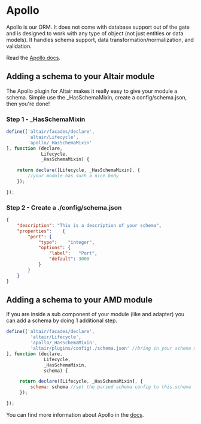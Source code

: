 # Apollo

Apollo is our ORM. It does not come with database support out of the gate and is designed to work with any type of object
(not just entities or data models). It handles schema support, data transformation/normalization, and validation.

Read the [Apollo docs](../core/lib/apollo/README.md).

## Adding a schema to your Altair module
The Apollo plugin for Altair makes it really easy to give your module a schema. Simple use the _HasSchemaMixin, create
a config/schema.json, then you're done!

### Step 1 - _HasSchemaMixin

```js
define(['altair/facades/declare',
        'altair/Lifecycle',
        'apollo/_HasSchemaMixin'
], function (declare,
             Lifecycle,
             _HasSchemaMixin) {

    return declare([Lifecycle, _HasSchemaMixin], {
        //your module has such a nice body
    });

});
```

### Step 2 - Create a ./config/schema.json
```json
{
    "description": "This is a description of your schema",
    "properties":    {
        "port": {
            "type":    "integer",
            "options": {
                "label":   "Port",
                "default": 3000
            }
        }
    }
}
```

## Adding a schema to your AMD module
If you are inside a sub component of your module (like and adapter) you can add a schema by doing 1 additional step.

```js
define(['altair/facades/declare',
         'altair/Lifecycle',
         'apollo/_HasSchemaMixin',
         'altair/plugins/config!./schema.json' //bring in your schema manually
], function (declare,
              Lifecycle,
              _HasSchemaMixin,
              schema) {

     return declare([Lifecycle, _HasSchemaMixin], {
         schema: schema //set the parsed schema config to this.schema
     });

});
```
You can find more information about Apollo in the [docs](../core/lib/apollo/README.md).